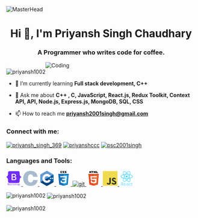 ![MasterHead](https://img.freepik.com/free-photo/rear-view-programmer-working-all-night-long_1098-18697.jpg?w=1060&t=st=1677510702~exp=1677511302~hmac=86559dd84e65792bb61947c8e379a31df1405fb09c1ea63b53c79038c4d7242f)
<h1 align="center">Hi 👋, I'm Priyansh Singh Chaudhary</h1>
<h3 align="center">A Programmer who writes code for coffee.</h3>
<img align="right" alt="Coding" width="400" src="https://media.tenor.com/GVk4jB2u_i8AAAAd/coding.gif">

<p align="left"> <img src="https://komarev.com/ghpvc/?username=priyansh1002&label=Profile%20views&color=0e75b6&style=flat" alt="priyansh1002" /> </p>

- 🌱 I’m currently learning **Full stack development, C++**

- 💬 Ask me about **C++ , C, JavaScript, React.js, Redux Toolkit, Context API, API, Node.js, Express.js, MongoDB, SQL, CSS**

- 📫 How to reach me **priyansh2001singh@gmail.com**

<h3 align="left">Connect with me:</h3>
<p align="left">
<a href="https://instagram.com/priyansh_singh_369" target="blank"><img align="center" src="https://raw.githubusercontent.com/rahuldkjain/github-profile-readme-generator/master/src/images/icons/Social/instagram.svg" alt="priyansh_singh_369" height="30" width="40" /></a>
<a href="https://www.codechef.com/users/priyanshccc" target="blank"><img align="center" src="https://cdn.jsdelivr.net/npm/simple-icons@3.1.0/icons/codechef.svg" alt="priyanshccc" height="30" width="40" /></a>
<a href="https://leetcode.com/u/Pri2002yansh/" target="blank"><img align="center" src="https://www.google.com/url?sa=i&url=https%3A%2F%2Fwww.pathrise.com%2Fguides%2Fa-review-of-leetcode-as-a-software-engineer-interview-prep-tool%2F&psig=AOvVaw2ZDNCGyhp91I0w4vi5NlCE&ust=1756487588419000&source=images&cd=vfe&opi=89978449&ved=0CBIQjRxqFwoTCPjupvWAro8DFQAAAAAdAAAAABAE" alt="psc2001singh" height="30" width="40" /></a>
</p>

<h3 align="left">Languages and Tools:</h3>
<p align="left"> <a href="https://getbootstrap.com" target="_blank" rel="noreferrer"> <img src="https://raw.githubusercontent.com/devicons/devicon/master/icons/bootstrap/bootstrap-plain-wordmark.svg" alt="bootstrap" width="40" height="40"/> </a> <a href="https://www.cprogramming.com/" target="_blank" rel="noreferrer"> <img src="https://raw.githubusercontent.com/devicons/devicon/master/icons/c/c-original.svg" alt="c" width="40" height="40"/> </a> <a href="https://www.w3schools.com/cpp/" target="_blank" rel="noreferrer"> <img src="https://raw.githubusercontent.com/devicons/devicon/master/icons/cplusplus/cplusplus-original.svg" alt="cplusplus" width="40" height="40"/> </a> <a href="https://www.w3schools.com/css/" target="_blank" rel="noreferrer"> <img src="https://raw.githubusercontent.com/devicons/devicon/master/icons/css3/css3-original-wordmark.svg" alt="css3" width="40" height="40"/> </a> <a href="https://git-scm.com/" target="_blank" rel="noreferrer"> <img src="https://www.vectorlogo.zone/logos/git-scm/git-scm-icon.svg" alt="git" width="40" height="40"/> </a> <a href="https://www.w3.org/html/" target="_blank" rel="noreferrer"> <img src="https://raw.githubusercontent.com/devicons/devicon/master/icons/html5/html5-original-wordmark.svg" alt="html5" width="40" height="40"/> </a> <a href="https://developer.mozilla.org/en-US/docs/Web/JavaScript" target="_blank" rel="noreferrer"> <img src="https://raw.githubusercontent.com/devicons/devicon/master/icons/javascript/javascript-original.svg" alt="javascript" width="40" height="40"/> </a> <a href="https://reactjs.org/" target="_blank" rel="noreferrer"> <img src="https://raw.githubusercontent.com/devicons/devicon/master/icons/react/react-original-wordmark.svg" alt="react" width="40" height="40"/> </a> </p>

<p><img align="left" src="https://github-readme-stats.vercel.app/api/top-langs?username=priyansh1002&show_icons=true&locale=en&layout=compact" alt="priyansh1002" /></p>

<p>&nbsp;<img align="center" src="https://github-readme-stats.vercel.app/api?username=priyansh1002&show_icons=true&locale=en" alt="priyansh1002" /></p>

<p><img align="center" src="https://github-readme-streak-stats.herokuapp.com/?user=priyansh1002&" alt="priyansh1002" /></p>


